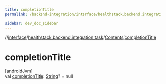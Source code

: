 ```yaml
---
title: completionTitle
permalink: /backend-integration/interface/healthstack.backend.integration.task/-contents/completion-title.html

sidebar: dev_doc_sidebar
---
```

//[interface](../../../index.html)/[healthstack.backend.integration.task](../index.html)/[Contents](index.html)/[completionTitle](completion-title.html)



# completionTitle



[androidJvm]\
val [completionTitle](completion-title.html): [String](https://kotlinlang.org/api/latest/jvm/stdlib/kotlin/-string/index.html)? = null




